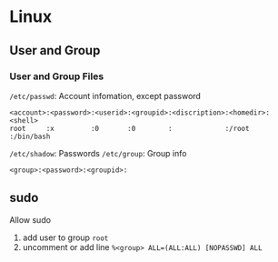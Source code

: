 # Linux
## User and Group

### User and Group Files

`/etc/passwd`: Account infomation, except password
```
<account>:<password>:<userid>:<groupid>:<discription>:<homedir>:<shell>
root     :x         :0       :0        :             :/root    :/bin/bash
```
`/etc/shadow`: Passwords
`/etc/group`: Group info
```
<group>:<password>:<groupid>:
```

## sudo

Allow sudo
1. add user to group `root`
2. uncomment or add line `%<group> ALL=(ALL:ALL) [NOPASSWD] ALL`